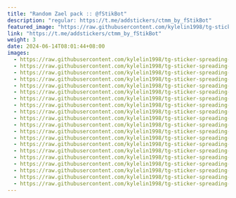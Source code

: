 ```yaml
---
title: "Random Zael pack :: @fStikBot"
description: "regular: https://t.me/addstickers/ctmm_by_fStikBot"
featured_image: "https://raw.githubusercontent.com/kylelin1998/tg-sticker-spreading-worldwide-images/main/img/584d23b8-3d99-4a0f-8534-b88ab6eec390.jpg"
link: "https://t.me/addstickers/ctmm_by_fStikBot"
weight: 3
date: 2024-06-14T08:01:44+08:00
images:
  - https://raw.githubusercontent.com/kylelin1998/tg-sticker-spreading-worldwide-images/main/img/584d23b8-3d99-4a0f-8534-b88ab6eec390.jpg
  - https://raw.githubusercontent.com/kylelin1998/tg-sticker-spreading-worldwide-images/main/img/808f29a9-52a2-4191-9e0d-6e73c29d2296.jpg
  - https://raw.githubusercontent.com/kylelin1998/tg-sticker-spreading-worldwide-images/main/img/2eba5d02-4947-47fc-ace1-0fc2ac0dc789.jpg
  - https://raw.githubusercontent.com/kylelin1998/tg-sticker-spreading-worldwide-images/main/img/93cfcd6f-46d1-456c-888f-cf3360c6fc98.jpg
  - https://raw.githubusercontent.com/kylelin1998/tg-sticker-spreading-worldwide-images/main/img/35245b4f-3459-48db-89df-70ef7597fd3a.jpg
  - https://raw.githubusercontent.com/kylelin1998/tg-sticker-spreading-worldwide-images/main/img/aa62a45d-8ec6-4b30-b5ec-2eaf533d4593.jpg
  - https://raw.githubusercontent.com/kylelin1998/tg-sticker-spreading-worldwide-images/main/img/4f154d65-84e8-42b2-8040-55501310a437.jpg
  - https://raw.githubusercontent.com/kylelin1998/tg-sticker-spreading-worldwide-images/main/img/2c5815bc-5b23-4256-b67d-87f4b85d57c9.jpg
  - https://raw.githubusercontent.com/kylelin1998/tg-sticker-spreading-worldwide-images/main/img/8bab53d4-693d-4ca2-ac1f-2570096086a0.jpg
  - https://raw.githubusercontent.com/kylelin1998/tg-sticker-spreading-worldwide-images/main/img/6c7ca004-40ec-4da5-9924-bb1887d50d38.jpg
  - https://raw.githubusercontent.com/kylelin1998/tg-sticker-spreading-worldwide-images/main/img/590a8ddc-394b-4682-970d-41e5a37430be.jpg
  - https://raw.githubusercontent.com/kylelin1998/tg-sticker-spreading-worldwide-images/main/img/1bd0e9d2-abe1-4d1e-8306-6904aaefc608.jpg
  - https://raw.githubusercontent.com/kylelin1998/tg-sticker-spreading-worldwide-images/main/img/aac98847-5ca7-41de-809b-00f3560d6db2.jpg
  - https://raw.githubusercontent.com/kylelin1998/tg-sticker-spreading-worldwide-images/main/img/71d7ef85-1788-42ee-bc3b-4b2f23f0c89a.jpg
  - https://raw.githubusercontent.com/kylelin1998/tg-sticker-spreading-worldwide-images/main/img/be80294a-fafa-4171-b164-04dc94edbdc9.jpg
  - https://raw.githubusercontent.com/kylelin1998/tg-sticker-spreading-worldwide-images/main/img/ba7b8bd2-7702-47f3-bb4d-c7fdd2b423c7.jpg
  - https://raw.githubusercontent.com/kylelin1998/tg-sticker-spreading-worldwide-images/main/img/8d982c0c-5d31-4e5a-bedc-05687fe9aaa7.jpg
  - https://raw.githubusercontent.com/kylelin1998/tg-sticker-spreading-worldwide-images/main/img/b027a395-6bdc-4954-84c0-4e8bb6023c23.jpg
  - https://raw.githubusercontent.com/kylelin1998/tg-sticker-spreading-worldwide-images/main/img/1d74351f-771b-421b-b01f-b340fc3f59a9.jpg
  - https://raw.githubusercontent.com/kylelin1998/tg-sticker-spreading-worldwide-images/main/img/5788be68-eeee-40de-8be0-0ff46ac1451b.jpg
---
```

